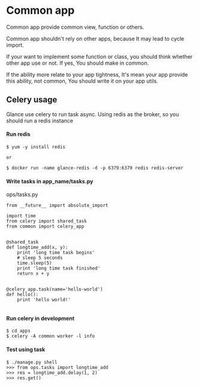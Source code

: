 # Common app 

Common app provide common view, function or others.

Common app shouldn't rely on other apps, because It may lead to cycle 
import.

If your want to implement some function or class, you should think 
whether other app use or not. If yes, You should make in common.

If the ability more relate to your app tightness, It's mean your app 
provide this ability, not common, You should write it on your app utils.



## Celery usage 


Glance use celery to run task async. Using redis as the broker, so
you should run a redis instance

#### Run redis

	$ yum -y install redis 
	
	or
	
	$ docker run -name glance-redis -d -p 6379:6379 redis redis-server


#### Write tasks in app_name/tasks.py

ops/tasks.py

```
from __future__ import absolute_import

import time
from celery import shared_task
from common import celery_app


@shared_task
def longtime_add(x, y):
    print 'long time task begins'
    # sleep 5 seconds
    time.sleep(5)
    print 'long time task finished'
    return x + y
    

@celery_app.task(name='hello-world')
def hello():
    print 'hello world!'
  
```

#### Run celery in development 

```
$ cd apps
$ celery -A common worker -l info 
```

#### Test using task

```
$ ./manage.py shell
>>> from ops.tasks import longtime_add
>>> res = longtime_add.delay(1, 2)
>>> res.get()
```




